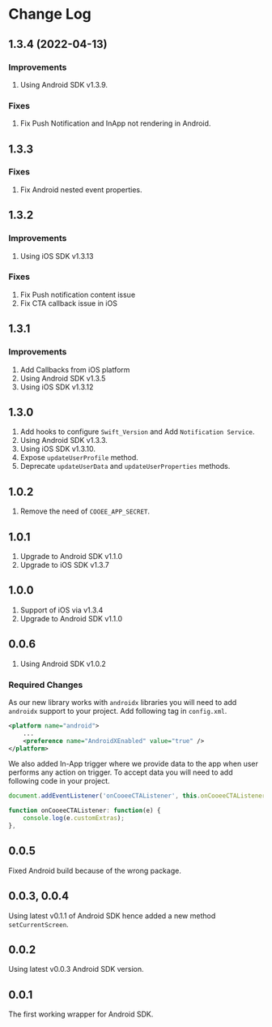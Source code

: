 # Change Log

## 1.3.4 (2022-04-13)

### Improvements

1. Using Android SDK v1.3.9.

### Fixes

1. Fix Push Notification and InApp not rendering in Android.

## 1.3.3

### Fixes

1. Fix Android nested event properties.

## 1.3.2

### Improvements

1. Using iOS SDK v1.3.13

### Fixes

1. Fix Push notification content issue
2. Fix CTA callback issue in iOS

## 1.3.1

### Improvements

1. Add Callbacks from iOS platform
2. Using Android SDK v1.3.5
3. Using iOS SDK v1.3.12

## 1.3.0

1. Add hooks to configure `Swift_Version` and Add `Notification Service`.
2. Using Android SDK v1.3.3.
3. Using iOS SDK v1.3.10.
4. Expose `updateUserProfile` method.
5. Deprecate `updateUserData` and `updateUserProperties` methods.

## 1.0.2

1. Remove the need of `COOEE_APP_SECRET`.

## 1.0.1

1. Upgrade to Android SDK v1.1.0
2. Upgrade to iOS SDK v1.3.7

## 1.0.0

1. Support of iOS via v1.3.4
2. Upgrade to Android SDK v1.1.0

## 0.0.6

1. Using Android SDK v1.0.2

### Required Changes

As our new library works with `androidx` libraries you will need to add `androidx` support to your project. Add following tag in `config.xml`.

```xml
<platform name="android">
    ...
    <preference name="AndroidXEnabled" value="true" />
</platform>
```

We also added In-App trigger where we provide data to the app when user performs any action on trigger. To accept data you will need to add following code in your project.

```js
document.addEventListener('onCooeeCTAListener', this.onCooeeCTAListener, false);

function onCooeeCTAListener: function(e) {
    console.log(e.customExtras);
},

```

## 0.0.5

Fixed Android build because of the wrong package.

## 0.0.3, 0.0.4

Using latest v0.1.1 of Android SDK hence added a new method `setCurrentScreen`.

## 0.0.2

Using latest v0.0.3 Android SDK version.

## 0.0.1

The first working wrapper for Android SDK.
